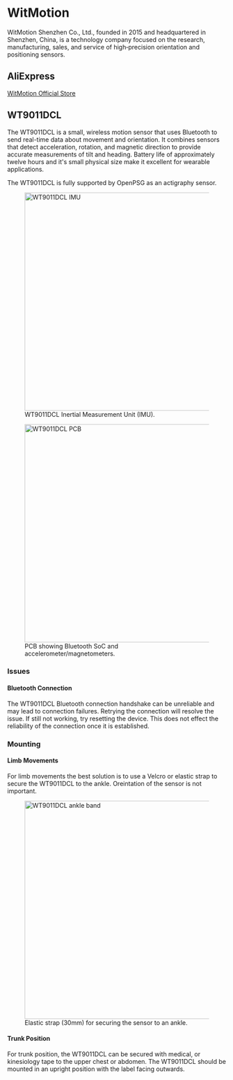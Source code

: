 # WitMotion

WitMotion Shenzhen Co., Ltd., founded in 2015 and headquartered in Shenzhen, 
China, is a technology company focused on the research, manufacturing, sales, 
and service of high‑precision orientation and positioning sensors.

## AliExpress

[WitMotion Official Store](https://witmotion-global.aliexpress.com/store/912184914)

## WT9011DCL

The WT9011DCL is a small, wireless motion sensor that uses Bluetooth to send 
real-time data about movement and orientation. It combines sensors that detect 
acceleration, rotation, and magnetic direction to provide accurate measurements 
of tilt and heading. Battery life of approximately twelve hours and it's small
physical size make it excellent for wearable applications.

The WT9011DCL is fully supported by OpenPSG as an actigraphy sensor.

<figure>
  <img src="/img/wt9011dcl.jpg" alt="WT9011DCL IMU" width="500" />
  <figcaption>WT9011DCL Inertial Measurement Unit (IMU).</figcaption>
</figure>

<figure>
  <img src="/img/wt9011dcl_pcb.jpg" alt="WT9011DCL PCB" width="500" />
  <figcaption>PCB showing Bluetooth SoC and accelerometer/magnetometers.</figcaption>
</figure>

### Issues

#### Bluetooth Connection

The WT9011DCL Bluetooth connection handshake can be unreliable and may lead to 
connection failures. Retrying the connection will resolve the issue. If still 
not working, try resetting the device. This does not effect the reliability of 
the connection once it is established.

### Mounting

#### Limb Movements

For limb movements the best solution is to use a Velcro or elastic strap
to secure the WT9011DCL to the ankle. Oreintation of the sensor is not
important.

<figure>
  <img src="/img/wt9011dcl_band.jpg" alt="WT9011DCL ankle band" width="500" />
  <figcaption>Elastic strap (30mm) for securing the sensor to an ankle.</figcaption>
</figure>

#### Trunk Position

For trunk position, the WT9011DCL can be secured with medical, or kinesiology 
tape to the upper chest or abdomen. The WT9011DCL should be mounted in an upright 
position with the label facing outwards.